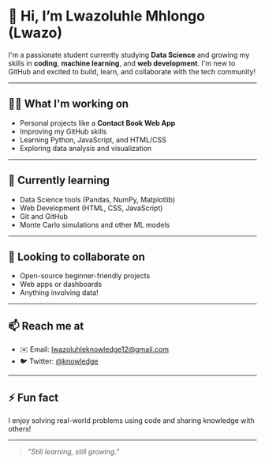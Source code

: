 # 👋 Hi, I’m Lwazoluhle Mhlongo (Lwazo)

I'm a passionate student currently studying **Data Science** and growing my skills in **coding**, **machine learning**, and **web development**. I'm new to GitHub and excited to build, learn, and collaborate with the tech community!

---

## 👨‍💻 What I'm working on
- Personal projects like a **Contact Book Web App**
- Improving my GitHub skills
- Learning Python, JavaScript, and HTML/CSS
- Exploring data analysis and visualization

---

## 🌱 Currently learning
- Data Science tools (Pandas, NumPy, Matplotlib)
- Web Development (HTML, CSS, JavaScript)
- Git and GitHub
- Monte Carlo simulations and other ML models

---

## 🤝 Looking to collaborate on
- Open-source beginner-friendly projects
- Web apps or dashboards
- Anything involving data!

---

## 📫 Reach me at
- ✉️ Email: lwazoluhleknowledge12@gmail.com  
- 🐦 Twitter: [@knowledge](https://twitter.com/knowledge)    

---

## ⚡ Fun fact
I enjoy solving real-world problems using code and sharing knowledge with others!

---

> _"Still learning, still growing."_  

